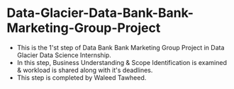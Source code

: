 # Data-Glacier-Data-Bank-Bank-Marketing-Group-Project
* This is the 1'st step of Data Bank Bank Marketing Group Project in Data Glacier Data Science Internship.
* In this step, Business Understanding & Scope Identification is examined & workload is shared along with it's deadlines.
* This step is completed by Waleed Tawheed.
